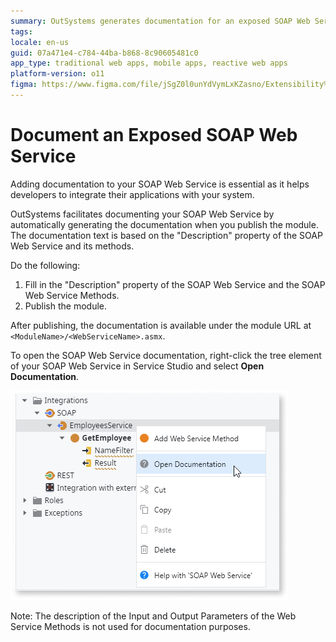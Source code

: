 ```yaml
---
summary: OutSystems generates documentation for an exposed SOAP Web Service when you publish its application module.
tags: 
locale: en-us
guid: 07a471e4-c784-44ba-b868-8c90605481c0
app_type: traditional web apps, mobile apps, reactive web apps
platform-version: o11
figma: https://www.figma.com/file/jSgZ0l0unYdVymLxKZasno/Extensibility%20and%20Integration?node-id=418:36
---
```


# Document an Exposed SOAP Web Service

Adding documentation to your SOAP Web Service is essential as it helps developers to integrate their applications with your system.

OutSystems facilitates documenting your SOAP Web Service by automatically generating the documentation when you publish the module. The documentation text is based on the "Description" property of the SOAP Web Service and its methods.

Do the following:

1. Fill in the "Description" property of the SOAP Web Service and the SOAP Web Service Methods.
2. Publish the module. 

After publishing, the documentation is available under the module URL at `<ModuleName>/<WebServiceName>.asmx`.

To open the SOAP Web Service documentation, right-click the tree element of your SOAP Web Service in Service Studio and select **Open Documentation**.

![Select Open documentation](images/soap-open-documentation-ss.png)

Note: The description of the Input and Output Parameters of the Web Service Methods is not used for documentation purposes.


